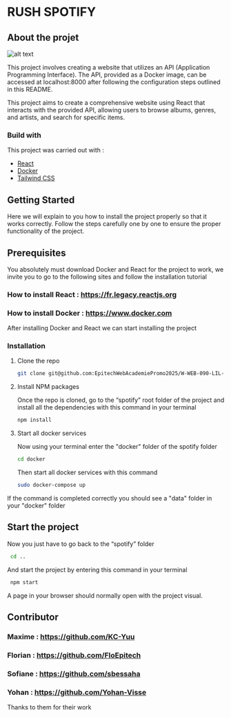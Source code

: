 # RUSH SPOTIFY

<!-- A PROPOS DU PROJET -->
## About the projet 

![alt text](https://i.goopics.net/8pm7pp.png)

This project involves creating a website that utilizes an API (Application Programming Interface). The API, provided as a Docker image, can be accessed at localhost:8000 after following the configuration steps outlined in this README.

This project aims to create a comprehensive website using React that interacts with the provided API, allowing users to browse albums, genres, and artists, and search for specific items.

### Build with

This project was carried out with :

* [React](https://reactjs.org)
* [Docker](https://www.docker.com)
* [Tailwind CSS](https://tailwindcss.com)

<!-- COMMENCER A TRAVAILLER -->
## Getting Started

Here we will explain to you how to install the project properly so that it works correctly. Follow the steps carefully one by one to ensure the proper functionality of the project.

## Prerequisites

You absolutely must download Docker and React for the project to work, we invite you to go to the following sites and follow the installation tutorial

### How to install React : https://fr.legacy.reactjs.org
### How to install Docker : https://www.docker.com

After installing Docker and React we can start installing the project

### Installation

1. Clone the repo

   ```sh
   git clone git@github.com:EpitechWebAcademiePromo2025/W-WEB-090-LIL-1-1-spotify-yohan.visse.git
   ```

2. Install NPM packages

   Once the repo is cloned, go to the “spotify” root folder of the project and install all the dependencies with this command in your terminal

   ```sh
   npm install
   ```

3. Start all docker services

   Now using your terminal enter the "docker" folder of the spotify folder
  
   ```sh
   cd docker
   ```

   Then start all docker services with this command
  
   ```sh
   sudo docker-compose up
   ```

If the command is completed correctly you should see a "data" folder in your "docker" folder

<!-- EXEMPLES D'UTILISATION -->
## Start the project

  Now you just have to go back to the “spotify” folder

  ```sh
   cd ..
  ```

  And start the project by entering this command in your terminal

  ```sh
   npm start
  ```

A page in your browser should normally open with the project visual.

<!--Remerciements -->
## Contributor

### Maxime : https://github.com/KC-Yuu
### Florian : https://github.com/FloEpitech
### Sofiane : https://github.com/sbessaha
### Yohan : https://github.com/Yohan-Visse

Thanks to them for their work
